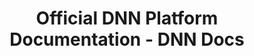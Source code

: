 ---
title: Official DNN Platform Documentation - DNN Docs
_description: "The official documentation site for the DNN Platform (formerly DotNetNuke) - the leading open source Microsoft .NET CMS"
documentType: index
---
